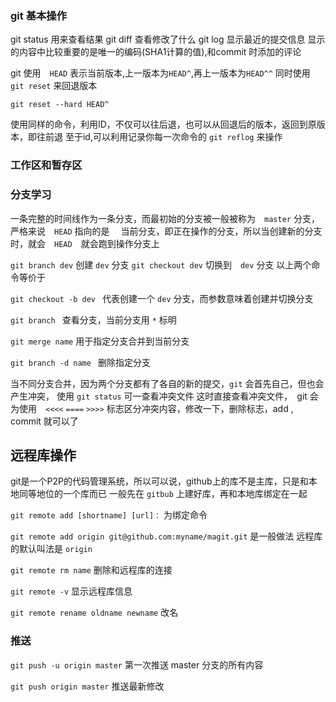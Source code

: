 ### git 基本操作 
git status 用来查看结果
git diff 查看修改了什么
git log 显示最近的提交信息
  显示的内容中比较重要的是唯一的编码(SHA1计算的值),和commit 时添加的评论

git 使用　`HEAD` 表示当前版本,上一版本为`HEAD^`,再上一版本为`HEAD^^`
同时使用 `git reset` 来回退版本
```
git reset --hard HEAD^
```
使用同样的命令，利用ID，不仅可以往后退，也可以从回退后的版本，返回到原版本，即往前退
至于id,可以利用记录你每一次命令的 `git reflog` 来操作

### 工作区和暂存区


### 分支学习


一条完整的时间线作为一条分支，而最初始的分支被一般被称为　`master` 分支，　严格来说　`HEAD` 指向的是　
当前分支，即正在操作的分支，所以当创建新的分支时，就会　`HEAD`　就会跑到操作分支上

`git branch dev`  创建 `dev` 分支
`git checkout dev` 切换到　`dev` 分支
以上两个命令等价于　

`git checkout -b dev ` 代表创建一个 `dev` 分支，而参数意味着创建并切换分支

`git branch ` 查看分支，当前分支用 `*` 标明　

`git merge name` 用于指定分支合并到当前分支

`git branch -d name ` 删除指定分支

当不同分支合并，因为两个分支都有了各自的新的提交，`git` 会首先自己，但也会产生冲突，
使用 `git status` 可一查看冲突文件
这时直接查看冲突文件，　git 会为使用　`<<<<` `====` `>>>>` 标志区分冲突内容，修改一下，删除标志，add ,
        commit 就可以了


## 远程库操作

git是一个P2P的代码管理系统，所以可以说，github上的库不是主库，只是和本地同等地位的一个库而已
一般先在 `gitbub` 上建好库，再和本地库绑定在一起

`git remote add [shortname] [url]：` 为绑定命令

`git remote add origin git@github.com:myname/magit.git`  是一般做法 远程库的默认叫法是 `origin` 

`git remote rm name` 删除和远程库的连接

`git remote -v`   显示远程库信息

`git remote rename oldname newname` 改名

### 推送
`git push -u origin master`  第一次推送 master 分支的所有内容

`git push origin master` 推送最新修改



